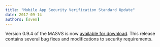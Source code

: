 ```yaml
---
title: "Mobile App Security Verification Standard Update"
date: 2017-09-14
authors: [sven]
---
```


Version 0.9.4 of the MASVS is now [available for download](https://github.com/OWASP/masvs/releases/tag/0.9.4). This release contains several bug fixes and modifications to security requirements.

<!-- more -->

